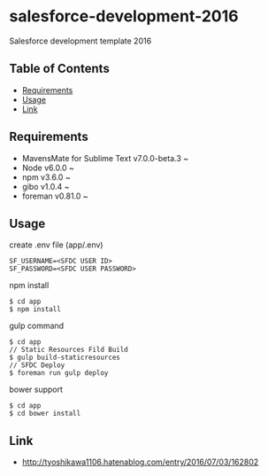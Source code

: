 # salesforce-development-2016
Salesforce development template 2016

## Table of Contents
- [Requirements](#requirements)
- [Usage](#usage)
- [Link](#link)

## Requirements
- MavensMate for Sublime Text v7.0.0-beta.3 ~
- Node v6.0.0 ~
- npm v3.6.0 ~
- gibo v1.0.4 ~
- foreman v0.81.0 ~

## Usage
create .env file (app/.env)
```
SF_USERNAME=<SFDC USER ID>
SF_PASSWORD=<SFDC USER PASSWORD>
```

npm install
```
$ cd app
$ npm install
```

gulp command
```
$ cd app
// Static Resources Fild Build
$ gulp build-staticresources
// SFDC Deploy
$ foreman run gulp deploy
```

bower support
```
$ cd app
$ cd bower install
```

## Link
- http://tyoshikawa1106.hatenablog.com/entry/2016/07/03/162802
